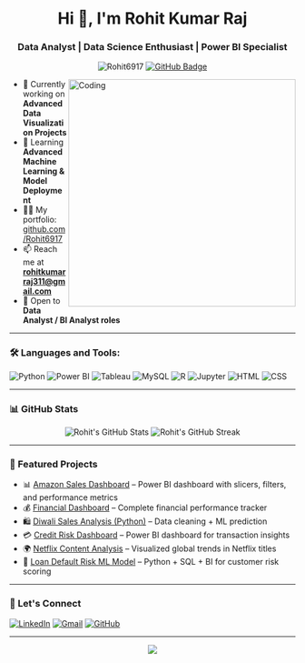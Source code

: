 <h1 align="center">Hi 👋, I'm Rohit Kumar Raj</h1>
<h3 align="center">Data Analyst | Data Science Enthusiast | Power BI Specialist</h3>

<p align="center">
  <img src="https://komarev.com/ghpvc/?username=Rohit6917&label=Profile%20views&color=0e75b6&style=flat" alt="Rohit6917" />
  <a href="https://github.com/Rohit6917?tab=followers"><img src="https://img.shields.io/github/followers/Rohit6917?label=Followers&style=social" alt="GitHub Badge"></a>
</p>

<img align="right" alt="Coding" width="400" src="https://cdn.dribbble.com/users/1162077/screenshots/3848914/programmer.gif" />

- 🔭 Currently working on **Advanced Data Visualization Projects**
- 🌱 Learning **Advanced Machine Learning & Model Deployment**
- 👨‍💻 My portfolio: [github.com/Rohit6917](https://github.com/Rohit6917)
- 📫 Reach me at **rohitkumarraj311@gmail.com**
- 💼 Open to **Data Analyst / BI Analyst roles**

---

### 🛠️ Languages and Tools:

<p align="left">
  <img src="https://img.icons8.com/color/48/000000/python.png" alt="Python"/>
  <img src="https://img.icons8.com/color/48/000000/power-bi.png" alt="Power BI"/>
  <img src="https://img.icons8.com/color/48/000000/tableau-software.png" alt="Tableau"/>
  <img src="https://img.icons8.com/color/48/000000/mysql-logo.png" alt="MySQL"/>
  <img src="https://img.icons8.com/color/48/000000/r-project.png" alt="R"/>
  <img src="https://img.icons8.com/color/48/000000/jupyter.png" alt="Jupyter"/>
  <img src="https://img.icons8.com/color/48/000000/html-5.png" alt="HTML"/>
  <img src="https://img.icons8.com/color/48/000000/css3.png" alt="CSS"/>
</p>

---

### 📊 GitHub Stats

<p align="center">
  <img src="https://github-readme-stats.vercel.app/api?username=Rohit6917&show_icons=true&theme=radical" alt="Rohit's GitHub Stats"/>
  <img src="https://github-readme-streak-stats.herokuapp.com?user=Rohit6917&theme=radical" alt="Rohit's GitHub Streak"/>
</p>

---

### 🚀 Featured Projects

- 📊 [Amazon Sales Dashboard](https://github.com/Rohit6917/projects) – Power BI dashboard with slicers, filters, and performance metrics  
- 💰 [Financial Dashboard](https://github.com/Rohit6917/FINANCIAL-DASHBOARD?tab=readme-ov-file) – Complete financial performance tracker  
- 🛍️ [Diwali Sales Analysis (Python)](https://github.com/Rohit6917/python-project/blob/main/Untitled6.ipynb) – Data cleaning + ML prediction  
- 💳 [Credit Risk Dashboard](https://github.com/Rohit6917/Dashboard-for-credit-card-s/blob/main/README.md) – Power BI dashboard for transaction insights  
- 🌍 [Netflix Content Analysis](https://github.com/Rohit6917/Netflix-Countrywise-Content-Analysis-/blob/main/Netflix%20data%20Analysis.ipynb) – Visualized global trends in Netflix titles  
- 🧮 [Loan Default Risk ML Model](https://github.com/Rohit6917/Credit-Risk-Loan-Analysis) – Python + SQL + BI for customer risk scoring  

---

### 🔗 Let's Connect

<p align="left">
  <a href="https://www.linkedin.com/in/rohitkumarraj/"><img src="https://img.icons8.com/color/48/000000/linkedin.png" alt="LinkedIn"/></a>
  <a href="mailto:rohitkumarraj311@gmail.com"><img src="https://img.icons8.com/color/48/000000/gmail--v1.png" alt="Gmail"/></a>
  <a href="https://github.com/Rohit6917"><img src="https://img.icons8.com/ios-filled/50/000000/github.png" alt="GitHub"/></a>
</p>

---

<p align="center">
  <img src="https://quotes-github-readme.vercel.app/api?type=horizontal&theme=radical" />
</p>

